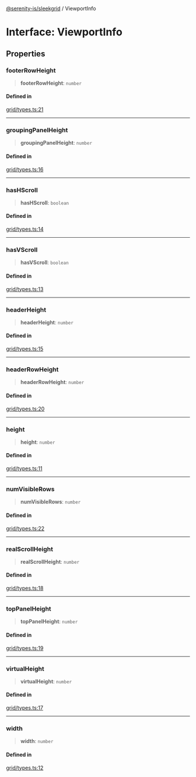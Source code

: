 [@serenity-is/sleekgrid](../README.md) / ViewportInfo

# Interface: ViewportInfo

## Properties

### footerRowHeight

> **footerRowHeight**: `number`

#### Defined in

[grid/types.ts:21](https://github.com/serenity-is/sleekgrid/blob/master/src/grid/types.ts#L21)

***

### groupingPanelHeight

> **groupingPanelHeight**: `number`

#### Defined in

[grid/types.ts:16](https://github.com/serenity-is/sleekgrid/blob/master/src/grid/types.ts#L16)

***

### hasHScroll

> **hasHScroll**: `boolean`

#### Defined in

[grid/types.ts:14](https://github.com/serenity-is/sleekgrid/blob/master/src/grid/types.ts#L14)

***

### hasVScroll

> **hasVScroll**: `boolean`

#### Defined in

[grid/types.ts:13](https://github.com/serenity-is/sleekgrid/blob/master/src/grid/types.ts#L13)

***

### headerHeight

> **headerHeight**: `number`

#### Defined in

[grid/types.ts:15](https://github.com/serenity-is/sleekgrid/blob/master/src/grid/types.ts#L15)

***

### headerRowHeight

> **headerRowHeight**: `number`

#### Defined in

[grid/types.ts:20](https://github.com/serenity-is/sleekgrid/blob/master/src/grid/types.ts#L20)

***

### height

> **height**: `number`

#### Defined in

[grid/types.ts:11](https://github.com/serenity-is/sleekgrid/blob/master/src/grid/types.ts#L11)

***

### numVisibleRows

> **numVisibleRows**: `number`

#### Defined in

[grid/types.ts:22](https://github.com/serenity-is/sleekgrid/blob/master/src/grid/types.ts#L22)

***

### realScrollHeight

> **realScrollHeight**: `number`

#### Defined in

[grid/types.ts:18](https://github.com/serenity-is/sleekgrid/blob/master/src/grid/types.ts#L18)

***

### topPanelHeight

> **topPanelHeight**: `number`

#### Defined in

[grid/types.ts:19](https://github.com/serenity-is/sleekgrid/blob/master/src/grid/types.ts#L19)

***

### virtualHeight

> **virtualHeight**: `number`

#### Defined in

[grid/types.ts:17](https://github.com/serenity-is/sleekgrid/blob/master/src/grid/types.ts#L17)

***

### width

> **width**: `number`

#### Defined in

[grid/types.ts:12](https://github.com/serenity-is/sleekgrid/blob/master/src/grid/types.ts#L12)
